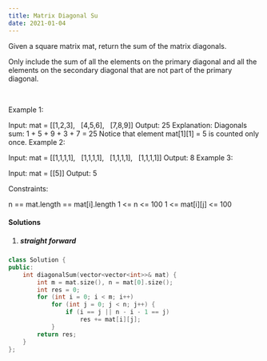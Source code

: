```yaml
---
title: Matrix Diagonal Su
date: 2021-01-04
---
```

Given a square matrix mat, return the sum of the matrix diagonals.

Only include the sum of all the elements on the primary diagonal and all the elements on the secondary diagonal that are not part of the primary diagonal.

 

Example 1:


Input: mat = [[1,2,3],
              [4,5,6],
              [7,8,9]]
Output: 25
Explanation: Diagonals sum: 1 + 5 + 9 + 3 + 7 = 25
Notice that element mat[1][1] = 5 is counted only once.
Example 2:

Input: mat = [[1,1,1,1],
              [1,1,1,1],
              [1,1,1,1],
              [1,1,1,1]]
Output: 8
Example 3:

Input: mat = [[5]]
Output: 5
 

Constraints:

n == mat.length == mat[i].length
1 <= n <= 100
1 <= mat[i][j] <= 100


#### Solutions

1. ##### straight forward

```cpp
class Solution {
public:
    int diagonalSum(vector<vector<int>>& mat) {
        int m = mat.size(), n = mat[0].size();
        int res = 0;
        for (int i = 0; i < m; i++)
            for (int j = 0; j < n; j++) {
                if (i == j || n - i - 1 == j)
                    res += mat[i][j];
            }
        return res;
    }
};
```